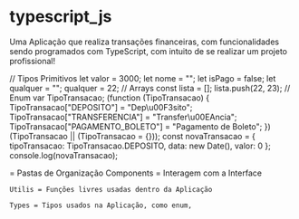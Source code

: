 # typescript_js
Uma Aplicação que realiza transações financeiras, com funcionalidades sendo programados com TypeScript, com intuito de se realizar um projeto profissional!




// Tipos Primitivos
let valor = 3000;
let nome = "";
let isPago = false;
let qualquer = "";
qualquer = 22;
// Arrays
const lista = [];
lista.push(22, 23);
// Enum
var TipoTransacao;
(function (TipoTransacao) {
    TipoTransacao["DEPOSITO"] = "Dep\u00F3sito";
    TipoTransacao["TRANSFERENCIA"] = "Transfer\u00EAncia";
    TipoTransacao["PAGAMENTO_BOLETO"] = "Pagamento de Boleto";
})(TipoTransacao || (TipoTransacao = {}));
const novaTransacao = {
    tipoTransacao: TipoTransacao.DEPOSITO,
    data: new Date(),
    valor: 0
};
console.log(novaTransacao);

= Pastas de Organização
    Components = Interagem com a Interface

    Utilis = Funções livres usadas dentro da Aplicação

    Types = Tipos usados na Aplicação, como enum, 

